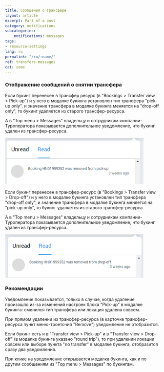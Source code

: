 ```yaml
---
title: Cообщения о трансфере
layout: article
excerpt: Part of a post
category: notifications
subcategories:
    notifications: messages
tags:
- resource-settings
lang: ru
permalink: "/ru/:name/"
ref: transfers-messages
cat: some
---
```


### **Отображение сообщений о снятии трансфера**

Если букинг перенесен в трансфер ресурс (в "Bookings > Transfer view > Pick-up") и у него в модалке букинга установлен тип трансфера "pick-up only", и значение трансфера в модалке букинга меняется на "drop-off only", то букинг удаляется из старого трансфер-ресурса. 

А в "Top menu > Messages" владельцу и сотрудникам компании-Туроператора показывается дополнительное уведомление, что букинг удален из трансфер-ресурса.

![Transfer_messages1](/assets/images/transfer_messages1.png)

Если букинг перенесен в трансфер-ресурс (в "Bookings > Transfer view > Drop-off") и у него в модалке букинга установлен тип трансфера "drop-off only", и значение трансфера в модалке букинга меняется на "pick-up only", то букинг удаляется из старого трансфер-ресурса. 

А в "Top menu > Messages" владельцу и сотрудникам компании-Туроператора показывается дополнительное уведомление, что букинг удален из трансфер-ресурса.

![Transfer_messages2](/assets/images/transfer_messages2.png)

### **Рекомендации**

Уведомление показывается, только в случае, когда удаление произошло из-за изменений настроек блока "Pick-up" в модалке букинга: сменился тип трансфера или локация удалена совсем. 

При прямом удалении из трансфер-ресурса (в карточке трансфер-ресурса пункт меню-троеточия "Remove") уведомление не отобразится. 

Если букинг есть и в "Transfer view > Pick-up" и в "Transfer view > Drop-off" (в модалке букинга указано "round trip"), то при удалении локации совсем или выборе пункта "no transfer" в модалке букинга, отобразится сразу два уведомления.

При клике на уведомление открывается модалка букинга, как и по другим сообщениям из "Top menu > Messages" по букингам.